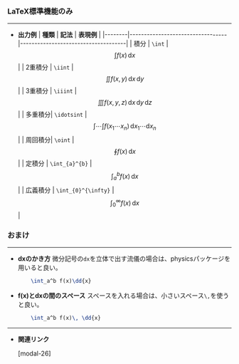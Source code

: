 <!--25-->
<!--積分記号-->

### LaTeX標準機能のみ
---


- **出力例**
    | **種類**   | **記法**                             | **表現例**                              |
    |--------|----------------------------------|-------------------------------------|
    | 積分 | `\int`                          | $$ \int f(x) \, \mathrm{d}x $$        |
    | 2重積分 | `\iint`                         | $$ \iint f(x, y) \, \mathrm{d}x \, \mathrm{d}y $$ |
    | 3重積分 | `\iiint`                        | $$ \iiint f(x, y, z) \, \mathrm{d}x \, \mathrm{d}y \, \mathrm{d}z $$ |
    | 多重積分| `\idotsint`                         | $$ \int\cdots\int f(x_1\cdots x_n) \, \mathrm{d}x _1\cdots \mathrm{d}x_n$$       |
    | 周回積分| `\oint`                         | $$ \oint f(x) \, \mathrm{d}x $$       |
    | 定積分  | `\int_{a}^{b}`                  | $$ \int_{a}^{b} f(x) \, \mathrm{d}x $$ |
    | 広義積分  | `\int_{0}^{\infty}`                  | $$ \int_{0}^{\infty} f(x) \, \mathrm{d}x $$ |


### おまけ
---

- **dxのかき方**
    微分記号の`dx`を立体で出す流儀の場合は、physicsパッケージを用いると良い。
    ```latex
        \int_a^b f(x)\dd{x}
    ```

- **f(x)とdxの間のスペース**
    スペースを入れる場合は、小さいスペース`\,`を使うと良い。
    ```latex
        \int_a^b f(x)\, \dd{x}
    ```
---

- **関連リンク**

    <div class="related-link-wrapper">
      [modal-26]<!--微分記号-->
    </div>